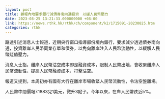 ```yaml
---
layout: post
title: 據報內地要求銀行減債券南向通投資　以緩人民幣壓力
date: 2023-08-25 13:21:33.000000000 +08:00
link: https://news.rthk.hk/rthk/ch/component/k2/1715091-20230825.htm
categories: rthk
---
```


路透引述消息人士報道，近期央行窗口指導部份境內銀行，要求減少透過債券南向通，投資離岸人民幣同業存單和債券，以免向離岸注入人民幣流動性，以緩解人民幣貶值壓力。

消息人士指，離岸人民幣沽空成本即是融資成本，限制人民幣出境，會收緊離岸人民幣流動性，提高人民幣融資成本，打擊沽空。

報道又提到，本周初亦有國有大行在離岸市場收緊人民幣流動性，令沽空盤離場。

人民幣中間價報7.1883兌1美元，微升3點子。今年以來，在岸人民幣跌近5%。
